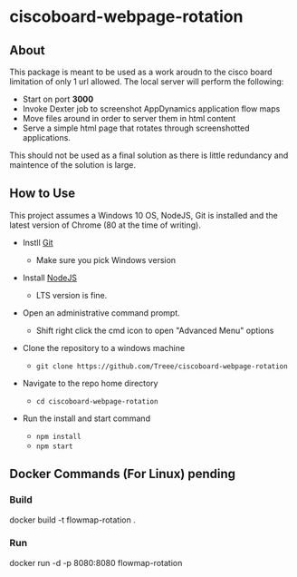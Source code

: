 # ciscoboard-webpage-rotation

## About

This package is meant to be used as a work aroudn to the cisco board limitation of only 1 url allowed. The local server will perform the following:

- Start on port **3000**
- Invoke Dexter job to screenshot AppDynamics application flow maps
- Move files around in order to server them in html content
- Serve a simple html page that rotates through screenshotted applications.

This should not be used as a final solution as there is little redundancy and maintence of the solution is large.

## How to Use

This project assumes a Windows 10 OS, NodeJS, Git is installed and the latest version of Chrome (80 at the time of writing).

- Instll [Git](https://git-scm.com/downloads)
  - Make sure you pick Windows version

- Install [NodeJS](https://nodejs.org/en/)
  - LTS version is fine.

- Open an administrative command prompt.
  - Shift right click the cmd icon to open "Advanced Menu" options

- Clone the repository to a windows machine
  - `git clone https://github.com/Treee/ciscoboard-webpage-rotation`

- Navigate to the repo home directory
  - `cd ciscoboard-webpage-rotation`

- Run the install and start command
  - `npm install`
  - `npm start`

## Docker Commands (For Linux) pending

### Build

docker build -t flowmap-rotation .

### Run

docker run -d -p 8080:8080 flowmap-rotation
